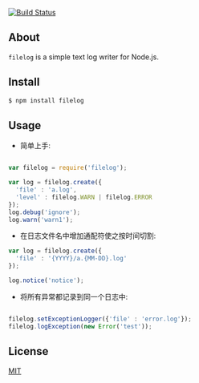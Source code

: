 [![Build Status](https://secure.travis-ci.org/aleafs/filelog.png?branch=master)](http://travis-ci.org/aleafs/filelog)

## About

`filelog` is a simple text log writer for Node.js.

## Install

```bash
$ npm install filelog
```

## Usage

* 简单上手:

```javascript

var filelog = require('filelog');

var log = filelog.create({
  'file' : 'a.log', 
  'level' : filelog.WARN | filelog.ERROR
});
log.debug('ignore');
log.warn('warn1');

```

* 在日志文件名中增加通配符使之按时间切割:

``` javascript
var log = filelog.create({
  'file' : '{YYYY}/a.{MM-DD}.log'
});

log.notice('notice');
```

* 将所有异常都记录到同一个日志中:

```javascript

filelog.setExceptionLogger({'file' : 'error.log'});
filelog.logException(new Error('test'));
```

## License

[MIT](LICENSE)